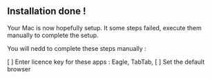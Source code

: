 ## Installation done !

Your Mac is now hopefully setup. It some steps failed, execute them manually to complete the setup.

You will nedd to complete these steps manually :

[ ] Enter licence key for these apps : Eagle, TabTab,
[ ] Set the default browser
